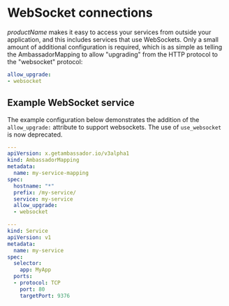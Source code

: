 # WebSocket connections

$productName$ makes it easy to access your services from outside your
application, and this includes services that use WebSockets.  Only a
small amount of additional configuration is required, which is as
simple as telling the AmbassadorMapping to allow "upgrading" from the HTTP protocol to
the "websocket" protocol:

```yaml
allow_upgrade:
- websocket
```

## Example WebSocket service

The example configuration below demonstrates the addition of the `allow_upgrade:` attribute to support websockets. The use of `use_websocket` is now deprecated.

```yaml
---
apiVersion: x.getambassador.io/v3alpha1
kind: AmbassadorMapping
metadata:
  name: my-service-mapping
spec:
  hostname: "*"
  prefix: /my-service/
  service: my-service
  allow_upgrade:
  - websocket

---
kind: Service
apiVersion: v1
metadata:
  name: my-service
spec:
  selector:
    app: MyApp
  ports:
  - protocol: TCP
    port: 80
    targetPort: 9376
```
